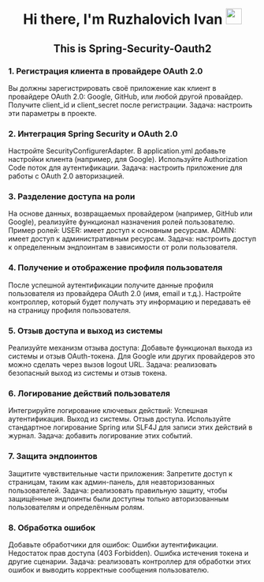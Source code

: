 <h1 align="center">Hi there, I'm <a>Ruzhalovich Ivan</a> 
<img src="https://github.com/blackcater/blackcater/raw/main/images/Hi.gif" height="32"/></h1>

<h2 align="center">This is Spring-Security-Oauth2</h2>

<h3>1. Регистрация клиента в провайдере OAuth 2.0</h3>

Вы должны зарегистрировать своё приложение как клиент в провайдере OAuth 2.0:
Google, GitHub, или любой другой провайдер.
Получите client_id и client_secret после регистрации.
Задача: настроить эти параметры в проекте.

<h3>2. Интеграция Spring Security и OAuth 2.0</h3>

Настройте SecurityConfigurerAdapter.
В application.yml добавьте настройки клиента (например, для Google).
Используйте Authorization Code поток для аутентификации.
Задача: настроить приложение для работы с OAuth 2.0 авторизацией.

<h3>3. Разделение доступа на роли</h3>

На основе данных, возвращаемых провайдером (например, GitHub или Google), реализуйте функционал назначения ролей пользователю.
Пример ролей:
USER: имеет доступ к основным ресурсам.
ADMIN: имеет доступ к административным ресурсам.
Задача: настроить доступ к определенным эндпоинтам в зависимости от роли пользователя.

<h3>4. Получение и отображение профиля пользователя</h3>
   
После успешной аутентификации получите данные профиля пользователя из провайдера OAuth 2.0 (имя, email и т.д.).
Настройте контроллер, который будет получать эту информацию и передавать её на страницу профиля пользователя.

<h3>5. Отзыв доступа и выход из системы</h3>
   
Реализуйте механизм отзыва доступа:
Добавьте функционал выхода из системы и отзыв OAuth-токена.
Для Google или других провайдеров это можно сделать через вызов logout URL.
Задача: реализовать безопасный выход из системы и отзыв токена.

<h3>6. Логирование действий пользователя</h3>
   
Интегрируйте логирование ключевых действий:
Успешная аутентификация.
Выход из системы.
Отзыв доступа.
Используйте стандартное логирование Spring или SLF4J для записи этих действий в журнал.
Задача: добавить логирование этих событий.

<h3>7. Защита эндпоинтов</h3>

Защитите чувствительные части приложения:
Запретите доступ к страницам, таким как админ-панель, для неавторизованных пользователей.
Задача: реализовать правильную защиту, чтобы защищённые эндпоинты были доступны только авторизованным пользователям и определённым ролям.
      
<h3>8. Обработка ошибок</h3>

Добавьте обработчики для ошибок:
Ошибки аутентификации.
Недостаток прав доступа (403 Forbidden).
Ошибка истечения токена и другие сценарии.
Задача: реализовать контроллер для обработки этих ошибок и выводить корректные сообщения пользователю.
